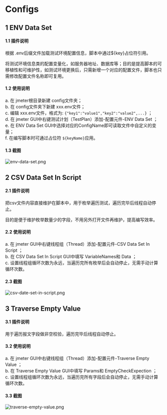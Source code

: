 # Configs
## 1 ENV Data Set
#### 1.1 插件说明
根据 .env后缀文件加载测试环境配置信息，脚本中通过${key}占位符引用。

将测试环境信息类的配置变量化，如服务器地址、数据库等；目的是提高脚本的可移植性和可维护性，如测试环境更换后，只需新增一个对应的配置文件，脚本也只需修改配置文件名称即可复用。

#### 1.2 使用说明
a. 在 jmeter根目录新建 config文件夹；  
b. 在 config文件夹下新建 xxx.env文件；  
c. 编辑 xxx.env文件，格式为: `{"key1":"value1","key2":"value2",...}` ；  
d. 在 jmeter GUI中右键测试计划（TestPlan）添加-配置元件-ENV Data Set ；  
e. 在 ENV Data Set GUI中选择对应的ConfigName即可读取文件中自定义的变量；  
f. 在编写脚本时可通过占位符 `${keyName}`应用。  

#### 1.3 截图
![env-data-set.png](https://i.loli.net/2019/02/20/5c6cc7c6592c6.png)

## 2 CSV Data Set In Script
#### 2.1 插件说明
把csv文件内容直接维护在脚本中，用于枚举遍历测试，遍历完毕后线程自动停止。

目的是便于维护枚举数量少的字段，不用另外打开文件再维护，提高编写效率。

#### 2.2 使用说明
a. 在 jmeter GUI中右键线程组（Thread）添加-配置元件-CSV Data Set In Script ；  
b. 在 CSV Data Set In Script GUI中填写 VariableNames和 Data ；  
c. 设置线程组循环次数为永远，当遍历完所有枚举后会自动停止，无需手动计算循环次数。  

#### 2.3 截图
![csv-date-set-in-script.png](https://i.loli.net/2019/02/20/5c6cc9860db22.png)

## 3 Traverse Empty Value
#### 3.1 插件说明
用于遍历报文字段做非空校验，遍历完毕后线程自动停止。

#### 3.2 使用说明
a. 在 jmeter GUI中右键线程组（Thread）添加-配置元件-Traverse Empty Value ；  
b. 在 Traverse Empty Value GUI中填写 Params和 EmptyCheckExpection ；  
c. 设置线程组循环次数为永远，当遍历完所有字段后会自动停止，无需手动计算循环次数。  

#### 3.3 截图
![traverse-empty-value.png](https://i.loli.net/2019/02/20/5c6ccb6fb86ee.png)
